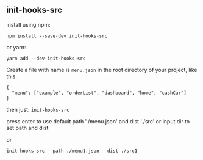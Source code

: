 ## init-hooks-src

install using npm: 

`npm install --save-dev init-hooks-src`  

or yarn:   

`yarn add --dev init-hooks-src`   


Create a file with name is `menu.json` in the root directory of your project, like this: 
```
{
  "menu": ["example", "orderList", "dashboard", "home", "cashCar"]
}
```

then just: `init-hooks-src`

press enter to use default path './menu.json' and dist './src' or input dir to set path and dist

or 

`init-hooks-src --path ./menu1.json --dist ./src1`
